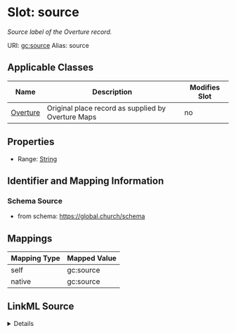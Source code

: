 

# Slot: source 


_Source label of the Overture record._





URI: [gc:source](https://global.church/schema/source)
Alias: source

<!-- no inheritance hierarchy -->





## Applicable Classes

| Name | Description | Modifies Slot |
| --- | --- | --- |
| [Overture](Overture.md) | Original place record as supplied by Overture Maps |  no  |






## Properties

* Range: [String](String.md)




## Identifier and Mapping Information






### Schema Source


* from schema: https://global.church/schema




## Mappings

| Mapping Type | Mapped Value |
| ---  | ---  |
| self | gc:source |
| native | gc:source |




## LinkML Source

<details>
```yaml
name: source
description: Source label of the Overture record.
from_schema: https://global.church/schema
rank: 1000
alias: source
domain_of:
- Overture
range: string

```
</details>